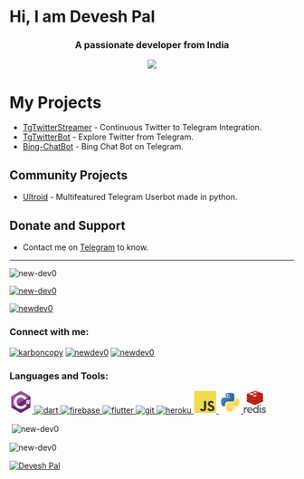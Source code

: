 # Hi, I am Devesh Pal
<h3 align="center">A passionate developer from India</h3>


<p align="center">
<img width="200" src="https://media0.giphy.com/media/LLKRc4dEfKH3FHvAGw/giphy.webp?cid=6c09b952a406e9df93b96a7929ebec5bf6dfd93197788592&rid=giphy.webp&ct=g"> 
</p>

# My Projects
- [TgTwitterStreamer](https://github.com/New-dev0/TgTwitterStreamer) - Continuous Twitter to Telegram Integration.
- [TgTwitterBot](https://github.com/New-dev0/TgTwitterBot) - Explore Twitter from Telegram.
- [Bing-ChatBot](https://github.com/New-dev0/Bing-ChatBot) - Bing Chat Bot on Telegram. 

## Community Projects
- [Ultroid](https://github.com/TeamUltroid/Ultroid) - Multifeatured Telegram Userbot made in python.

## Donate and Support
- Contact me on [Telegram](https://t.me/karboncopy) to know.
<hr>

<p align="left"> <img src="https://visitor-badge.laobi.icu/badge?page_id=New-dev0" alt="new-dev0" /> </p>

<p align="left"> <a href="https://github.com/ryo-ma/github-profile-trophy"><img src="https://github-profile-trophy.vercel.app/?username=new-dev0" alt="new-dev0" /></a> </p>

<p align="left"> <a href="https://twitter.com/newdev0" target="blank"><img src="https://img.shields.io/twitter/follow/newdev0?logo=twitter&style=for-the-badge" alt="newdev0" /></a> </p>

<h3 align="left">Connect with me:</h3>
<p align="left">
  <a href="https://t.me/karboncopy"><img align="center" alt="karboncopy" src="https://img.icons8.com/fluency/48/undefined/telegram-app.png" height="40" width="40"/></a>
<a href="https://dev.to/newdev0" target="blank"><img align="center" src="https://raw.githubusercontent.com/rahuldkjain/github-profile-readme-generator/master/src/images/icons/Social/devto.svg" alt="newdev0" height="30" width="40" /></a>
<a href="https://twitter.com/newdev0" target="blank"><img align="center" src="https://raw.githubusercontent.com/rahuldkjain/github-profile-readme-generator/master/src/images/icons/Social/twitter.svg" alt="newdev0" height="30" width="40" /></a>
</p>
<h3 align="left">Languages and Tools:</h3>
<p align="left"> <a href="https://www.w3schools.com/cs/" target="_blank" rel="noreferrer"> <img src="https://raw.githubusercontent.com/devicons/devicon/master/icons/csharp/csharp-original.svg" alt="csharp" width="40" height="40"/> </a> <a href="https://dart.dev" target="_blank" rel="noreferrer"> <img src="https://www.vectorlogo.zone/logos/dartlang/dartlang-icon.svg" alt="dart" width="40" height="40"/> </a> <a href="https://firebase.google.com/" target="_blank" rel="noreferrer"> <img src="https://www.vectorlogo.zone/logos/firebase/firebase-icon.svg" alt="firebase" width="40" height="40"/> </a> <a href="https://flutter.dev" target="_blank" rel="noreferrer"> <img src="https://www.vectorlogo.zone/logos/flutterio/flutterio-icon.svg" alt="flutter" width="40" height="40"/> </a> <a href="https://git-scm.com/" target="_blank" rel="noreferrer"> <img src="https://www.vectorlogo.zone/logos/git-scm/git-scm-icon.svg" alt="git" width="40" height="40"/> </a> <a href="https://heroku.com" target="_blank" rel="noreferrer"> <img src="https://www.vectorlogo.zone/logos/heroku/heroku-icon.svg" alt="heroku" width="40" height="40"/> </a> <a href="https://developer.mozilla.org/en-US/docs/Web/JavaScript" target="_blank" rel="noreferrer"> <img src="https://raw.githubusercontent.com/devicons/devicon/master/icons/javascript/javascript-original.svg" alt="javascript" width="40" height="40"/> </a> <a href="https://www.python.org" target="_blank" rel="noreferrer"> <img src="https://raw.githubusercontent.com/devicons/devicon/master/icons/python/python-original.svg" alt="python" width="40" height="40"/> </a> <a href="https://redis.io" target="_blank" rel="noreferrer"> <img src="https://raw.githubusercontent.com/devicons/devicon/master/icons/redis/redis-original-wordmark.svg" alt="redis" width="40" height="40"/> </a> </p>
<p>&nbsp;<img align="center" src="https://github-readme-stats.vercel.app/api?username=new-dev0&show_icons=true&locale=en" alt="new-dev0" /></p>

<p><img align="center" src="https://github-readme-streak-stats.herokuapp.com/?user=new-dev0&" alt="new-dev0" /></p>

<p><a href="https://template.newdev0.in"><img align="center" src="https://imgwhale.xyz/4ztk223l6ehdy44" alt="Devesh Pal" width=500 /></a></p>

